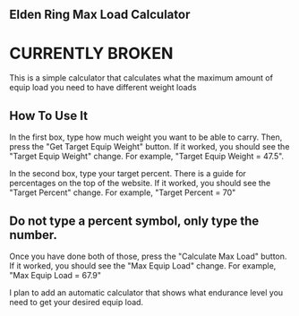 
## Elden Ring Max Load Calculator
# CURRENTLY BROKEN
This is a simple calculator that calculates what the maximum amount of equip load you need to have different weight loads

## How To Use It
In the first box, type how much weight you want to be able to carry.
Then, press the "Get Target Equip Weight" button. If it worked, you should see the "Target Equip Weight" change.
For example, "Target Equip Weight = 47.5".

In the second box, type your target percent.
There is a guide for percentages on the top of the website.
If it worked, you should see the "Target Percent" change.
For example, "Target Percent = 70"
## Do not type a percent symbol, only type the number.

Once you have done both of those, press the "Calculate Max Load" button.
If it worked, you should see the "Max Equip Load" change. For example, "Max Equip Load = 67.9"


I plan to add an automatic calculator that shows what endurance level you need to get your desired equip load.
